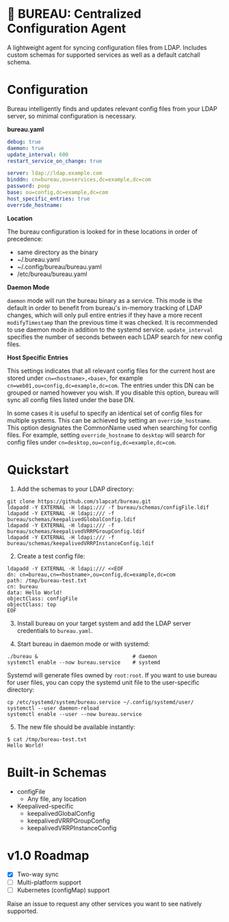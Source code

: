 # :card_index: BUREAU: Centralized Configuration Agent

A lightweight agent for syncing configuration files from LDAP. Includes custom schemas for supported services as well as a default catchall schema.

# Configuration
Bureau intelligently finds and updates relevant config files from your LDAP server, so minimal configuration is necessary.

**bureau.yaml**
```yaml
debug: true
daemon: true
update_interval: 600
restart_service_on_change: true

server: ldap://ldap.example.com
binddn: cn=bureau,ou=services,dc=example,dc=com
password: poop
base: ou=config,dc=example,dc=com
host_specific_entries: true
override_hostname:
```

**Location**

The bureau configuration is looked for in these locations in order of precedence:
- same directory as the binary
- ~/.bureau.yaml
- ~/.config/bureau/bureau.yaml
- /etc/bureau/bureau.yaml

**Daemon Mode**

`daemon` mode will run the bureau binary as a service. This mode is the default in order to benefit from bureau's in-memory tracking of LDAP changes, which will only pull entire entries if they have a more recent `modifyTimestamp` than the previous time it was checked. It is recommended to use daemon mode in addition to the systemd service. `update_interval` specifies the number of seconds between each LDAP search for new config files.

**Host Specific Entries**

This settings indicates that all relevant config files for the current host are stored under `cn=<hostname>,<base>`, for example `cn=web01,ou=config,dc=example,dc=com`. The entries under this DN can be grouped or named however you wish. If you disable this option, bureau will sync all config files listed under the base DN.

In some cases it is useful to specify an identical set of config files for multiple systems. This can be achieved by setting an `override_hostname`. This option designates the CommonName used when searching for config files. For example, setting `override_hostname` to `desktop` will search for config files under `cn=desktop,ou=config,dc=example,dc=com`.

# Quickstart
1. Add the schemas to your LDAP directory:
```
git clone https://github.com/slapcat/bureau.git
ldapadd -Y EXTERNAL -H ldapi:/// -f bureau/schemas/configFile.ldif
ldapadd -Y EXTERNAL -H ldapi:/// -f bureau/schemas/keepalivedGlobalConfig.ldif
ldapadd -Y EXTERNAL -H ldapi:/// -f bureau/schemas/keepalivedVRRPGroupConfig.ldif
ldapadd -Y EXTERNAL -H ldapi:/// -f bureau/schemas/keepalivedVRRPInstanceConfig.ldif
```

2. Create a test config file:
```
ldapadd -Y EXTERNAL -H ldapi:/// <<EOF
dn: cn=bureau,cn=<hostname>,ou=config,dc=example,dc=com
path: /tmp/bureau-test.txt
cn: bureau
data: Hello World!
objectClass: configFile
objectClass: top
EOF
```

3. Install bureau on your target system and add the LDAP server credentials to `bureau.yaml`.

4. Start bureau in daemon mode or with systemd:
```
./bureau &                               # daemon
systemctl enable --now bureau.service    # systemd
```

Systemd will generate files owned by `root:root`. If you want to use bureau for user files, you can copy the systemd unit file to the user-specific directory:
```
cp /etc/systemd/system/bureau.service ~/.config/systemd/user/
systemctl --user daemon-reload
systemctl enable --user --now bureau.service
```

5. The new file should be available instantly:
```
$ cat /tmp/bureau-test.txt
Hello World!
```

# Built-in Schemas
- configFile
  - Any file, any location
- Keepalived-specific
  - keepalivedGlobalConfig
  - keepalivedVRRPGroupConfig
  - keepalivedVRRPInstanceConfig

# v1.0 Roadmap
- [X] Two-way sync
- [ ] Multi-platform support
- [ ] Kubernetes (configMap) support

Raise an issue to request any other services you want to see natively supported.
